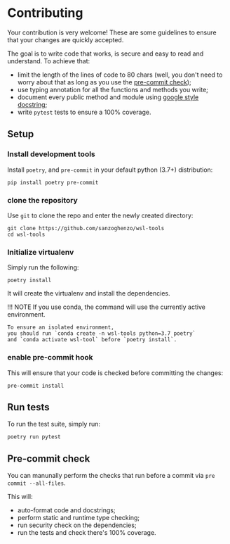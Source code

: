 # Contributing

Your contribution is very welcome!
These are some guidelines to ensure that your changes are quickly accepted.

The goal is to write code that works, is secure and easy to read and understand.
To achieve that:

- limit the length of the lines of code to 80 chars
  (well, you don't need to worry about that as long as you use the [pre-commit check](#pre-commit-check));
- use typing annotation for all the functions and methods you write;
- document every public method and module using [google style docstring](https://sphinxcontrib-napoleon.readthedocs.io/en/latest/example_google.html);
- write `pytest` tests to ensure a 100% coverage.

## Setup

### Install development tools

Install `poetry`, and `pre-commit` in your default python (3.7+) distribution:

```shell
pip install poetry pre-commit
```

### clone the repository

Use `git` to clone the repo and enter the newly created directory:

```shell
git clone https://github.com/sanzoghenzo/wsl-tools
cd wsl-tools
```

### Initialize virtualenv

Simply run the following:

```shell
poetry install
```

It will create the virtualenv and install the dependencies.

<!-- prettier-ignore -->
!!! NOTE
    If you use conda, the command will use the currently active environment.

    To ensure an isolated environment,
    you should run `conda create -n wsl-tools python=3.7 poetry`
    and `conda activate wsl-tool` before `poetry install`.

### enable pre-commit hook

This will ensure that your code is checked before committing the changes:

```shell
pre-commit install
```

## Run tests

To run the test suite, simply run:

```shell
poetry run pytest
```

## Pre-commit check

You can manunally perform the checks that run before a commit via `pre commit --all-files`.

This will:

- auto-format code and docstrings;
- perform static and runtime type checking;
- run security check on the dependencies;
- run the tests and check there's 100% coverage.
